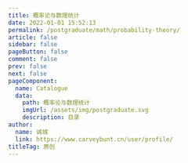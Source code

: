 ```yaml
---
title: 概率论与数理统计
date: 2022-01-01 15:52:13
permalink: /postgraduate/math/probability-theory/
article: false
sidebar: false
pageButton: false
comment: false
prev: false
next: false
pageComponent: 
  name: Catalogue
  data: 
    path: 概率论与数理统计
    imgUrl: /assets/img/postgraduate.svg
    description: 目录
author: 
  name: 诚城
  link: https://www.carveybunt.cn/user/profile/
titleTag: 原创
---
```

